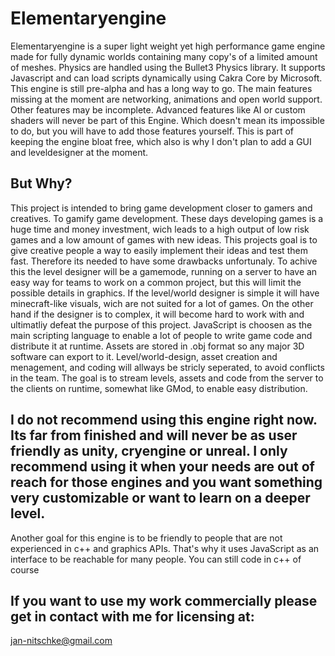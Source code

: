 # Elementaryengine
Elementaryengine is a super light weight yet high performance game engine made for fully dynamic worlds containing many copy's of a limited amount of meshes. Physics are handled using the Bullet3 Physics library.
It supports Javascript and can load scripts dynamically using Cakra Core by Microsoft. This engine is still pre-alpha and has a long way to go.
The main features missing at the moment are networking, animations and open world support. 
Other features may be incomplete. Advanced features like AI or custom shaders will never be part of this Engine. Which doesn't mean its impossible to do, but you will have to add those features yourself. This is part of keeping the engine bloat free, which also is why I don't plan to add a GUI and leveldesigner at the moment.
## But Why?
This project is intended to bring game development closer to gamers and creatives. To gamify game development. These days developing games is a huge time and money investment, wich leads to a high output of low risk games and a low amount of games with new ideas. This projects goal is to give creative people a way to easily implement their ideas and test them fast. Therefore its needed to have some drawbacks unfortunaly. To achive this the level designer will be a gamemode, running on a server to have an easy way for teams to work on a common project, but this will limit the possible details in graphics. If the level/world designer is simple it will have minecraft-like visuals, wich are not suited for a lot of games. On the other hand if the designer is to complex, it will become hard to work with and ultimatliy defeat the purpose of this project. JavaScript is choosen as the main scripting language to enable a lot of people to write game code and distribute it at runtime. Assets are stored in .obj format so any major 3D software can export to it. Level/world-design, asset creation and menagement, and coding will allways be stricly seperated, to avoid conflicts in the team. The goal is to stream levels, assets and code from the server to the clients on runtime, somewhat like GMod, to enable easy distribution.
## I do not recommend using this engine right now. Its far from finished and will never be as user friendly as unity, cryengine or unreal. I only recommend using it when your needs are out of reach for those engines and you want something very customizable or want to  learn on a deeper level.
Another goal for this engine is to be friendly to people that are not experienced in c++ and graphics APIs. That's why it uses JavaScript as an interface to be reachable for many people. You can still code in c++ of course

## If you want to use my work commercially please get in contact with me for licensing at:
jan-nitschke@gmail.com 
